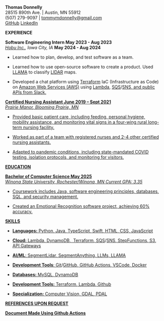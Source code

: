 **Thomas Donnelly**  
28515 890th Ave. \| Austin, MN 55912  
(507) 279-9097 \| tommymdonnelly@gmail.com  
[GitHub](https://github.com/TomTheTonk)
[LinkedIn](http://linkedin.com/in/thomas-donnelly-429405320)

**EXPERIENCE**

**Software Engineering Intern May 2023 - Aug 2023**  
*[Hobu Inc.](https://www.linkedin.com/company/hobu-inc), Iowa
City, IA* **May 2024 - Aug 2024**

- Learned how to plan, develop, and test software as a team.

- Learned how to use open-source software to create a product. Used
  [LLAMA](https://www.llama.com/) to classify
  [LIDAR](https://www.neonscience.org/resources/learning-hub/tutorials/lidar-basics)
  maps.

- Developed a chat platform using
  [Terraform](https://developer.hashicorp.com/terraform/language)
  IaC (Infrastructure as Code) on [<u>Amazon Web Services
  (AWS)</u>](https://aws.amazon.com/free/?gclid=CjwKCAiAiOa9BhBqEiwABCdG8xJm7dpo0Ifa4i8UYcSexU289wg1I5QgB0YQaTpD3Cc5l3oCR2H94hoCvTYQAvD_BwE&trk=6a4c3e9d-cdc9-4e25-8dd9-2bd8d15afbca&sc_channel=ps&ef_id=CjwKCAiAiOa9BhBqEiwABCdG8xJm7dpo0Ifa4i8UYcSexU289wg1I5QgB0YQaTpD3Cc5l3oCR2H94hoCvTYQAvD_BwE:G:s&s_kwcid=AL!4422!3!651751059777!e!!g!!amazon%20web%20services!19852662197!145019195737&all-free-tier.sort-by=item.additionalFields.SortRank&all-free-tier.sort-order=asc&awsf.Free%20Tier%20Types=*all&awsf.Free%20Tier%20Categories=*all)
  using
  [Lambda](https://aws.amazon.com/pm/lambda/?gclid=CjwKCAiAiOa9BhBqEiwABCdG8_-jcsK9i3KVP2t5NgupDXinpyF36M-7OgfzGPhJI0F8zaahD0sMmBoC8NIQAvD_BwE&trk=e0e0d4be-47fe-4336-ab69-7eece7f3d36e&sc_channel=ps&ef_id=CjwKCAiAiOa9BhBqEiwABCdG8_-jcsK9i3KVP2t5NgupDXinpyF36M-7OgfzGPhJI0F8zaahD0sMmBoC8NIQAvD_BwE:G:s&s_kwcid=AL!4422!3!652240143523!e!!g!!amazon%20lambda!19878797032!147151597893),
  [SQS</u>](https://aws.amazon.com/sqs/)/[<u>SNS](https://aws.amazon.com/sns/),
  and public APIs from [Slack](https://slack.com/).

**Certified Nursing Assistant June 2019 – Sept 2021**  
*[Prairie Manor](https://prairiemanorcare.com/), Blooming
Prairie, MN*

- Provided basic patient care, including feeding, personal hygiene,
  mobility assistance, and monitoring vital signs in a four-wing rural
  long-term nursing facility.

- Worked as part of a team with registered nurses and 2-4 other
  certified nursing assistants.

- Adapted to pandemic conditions, including state-mandated COVID
  testing, isolation protocols, and monitoring for visitors.

**EDUCATION**

**Bachelor of Computer Science May 2025**  
*Winona State University, Rochester/Winona, MN* *Current GPA: 3.35*

- Coursework includes Java, software engineering principles, databases,
  SQL, and security management.

- Created an Emotional Recognition software project, achieving 60%
  accuracy.

**SKILLS**

- **Languages:**[ Python](https://www.python.org/),
  [Java](https://www.java.com/en/),
  [TypeScript](https://www.typescriptlang.org/),
  [Swift](https://www.swift.org/), HTML, CSS,
  [JavaScript](https://www.javascript.com/)

- **Cloud:**
  [Lambda](https://aws.amazon.com/pm/lambda/?gclid=CjwKCAiAiOa9BhBqEiwABCdG8_-jcsK9i3KVP2t5NgupDXinpyF36M-7OgfzGPhJI0F8zaahD0sMmBoC8NIQAvD_BwE&trk=e0e0d4be-47fe-4336-ab69-7eece7f3d36e&sc_channel=ps&ef_id=CjwKCAiAiOa9BhBqEiwABCdG8_-jcsK9i3KVP2t5NgupDXinpyF36M-7OgfzGPhJI0F8zaahD0sMmBoC8NIQAvD_BwE:G:s&s_kwcid=AL!4422!3!652240143523!e!!g!!amazon%20lambda!19878797032!147151597893),
  [DynamoDB](https://aws.amazon.com/dynamodb/),
  [ Terraform](https://developer.hashicorp.com/terraform/language),
  [SQS</u>](https://aws.amazon.com/sqs/)/[<u>SNS](https://aws.amazon.com/sns/),
  [StepFunctions](https://aws.amazon.com/step-functions/),
  [S3](https://aws.amazon.com/s3/), [<u>API
  Gateways</u>](https://aws.amazon.com/api-gateway/)

- **AI/ML**:
  [SegmentLidar](https://github.com/Yarroudh/segment-lidar),
  [SegmentAnything](https://segment-anything.com/), LLMs,
  [LLAMA](https://www.llama.com/)

- **Development Tools**<span class="mark">:
  [Git</u>](https://git-scm.com/)/[<u>GitHub](https://github.com/),
  [GitHub Actions](https://github.com/TomTheTonk/Resume/actions),
  [VSCode](https://code.visualstudio.com/),
  [Docker](https://www.docker.com)

- **Databases:** [MySQL](https://www.mysql.com/),
  [DynamoDB](https://aws.amazon.com/dynamodb/)

- **Development
  Tools:**[ Terraform](https://developer.hashicorp.com/terraform/language),
  [Lambda](https://aws.amazon.com/pm/lambda/?gclid=CjwKCAiAiOa9BhBqEiwABCdG8_-jcsK9i3KVP2t5NgupDXinpyF36M-7OgfzGPhJI0F8zaahD0sMmBoC8NIQAvD_BwE&trk=e0e0d4be-47fe-4336-ab69-7eece7f3d36e&sc_channel=ps&ef_id=CjwKCAiAiOa9BhBqEiwABCdG8_-jcsK9i3KVP2t5NgupDXinpyF36M-7OgfzGPhJI0F8zaahD0sMmBoC8NIQAvD_BwE:G:s&s_kwcid=AL!4422!3!652240143523!e!!g!!amazon%20lambda!19878797032!147151597893),
  [Github](https://github.com/)

- **Specialization:** Computer Vision,
  [GDAL](https://gdal.org/en/stable/),
  [PDAL](https://pdal.io/en/2.8.4/)

**REFERENCES UPON REQUEST**

[**<u>Document Made Using Github
Actions</u>**](http://github.com/TomTheTonk/Resume)
